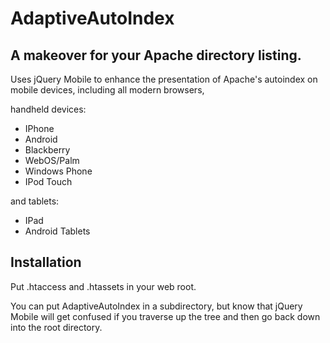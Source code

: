 AdaptiveAutoIndex
===================

A makeover for your Apache directory listing.
---------------------------------------------

Uses jQuery Mobile to enhance the presentation of Apache's autoindex on mobile devices, including all modern browsers,

handheld devices:
*	IPhone
*	Android
*	Blackberry
*	WebOS/Palm
*	Windows Phone
*	IPod Touch

and tablets:
*	IPad
*	Android Tablets


Installation
----------------

Put .htaccess and .htassets in your web root.

You can put AdaptiveAutoIndex in a subdirectory, but know that jQuery Mobile will get confused if you traverse up the tree and then go back down into the root directory.